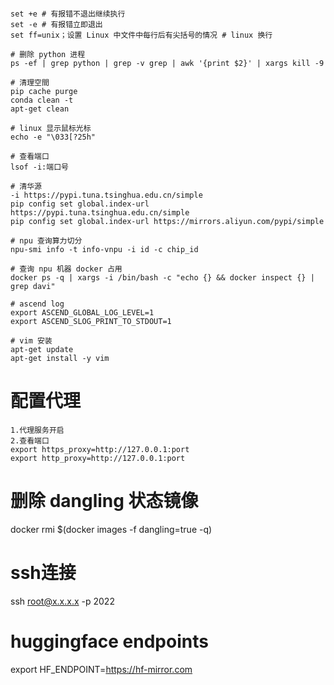 ```shell

set +e # 有报错不退出继续执行
set -e # 有报错立即退出
set ff=unix；设置 Linux 中文件中每行后有尖括号的情况 # linux 换行

# 删除 python 进程
ps -ef | grep python | grep -v grep | awk '{print $2}' | xargs kill -9

# 清理空間
pip cache purge
conda clean -t
apt-get clean

# linux 显示鼠标光标
echo -e "\033[?25h"

# 查看端口
lsof -i:端口号

# 清华源
-i https://pypi.tuna.tsinghua.edu.cn/simple
pip config set global.index-url https://pypi.tuna.tsinghua.edu.cn/simple
pip config set global.index-url https://mirrors.aliyun.com/pypi/simple

# npu 查询算力切分
npu-smi info -t info-vnpu -i id -c chip_id

# 查询 npu 机器 docker 占用
docker ps -q | xargs -i /bin/bash -c "echo {} && docker inspect {} | grep davi"

# ascend log
export ASCEND_GLOBAL_LOG_LEVEL=1
export ASCEND_SLOG_PRINT_TO_STDOUT=1

# vim 安装
apt-get update
apt-get install -y vim
```

# 配置代理
```shell
1.代理服务开启
2.查看端口
export https_proxy=http://127.0.0.1:port
export http_proxy=http://127.0.0.1:port
```

# 删除 dangling 状态镜像
docker rmi $(docker images -f dangling=true -q)

# ssh连接
ssh root@x.x.x.x -p 2022

# huggingface endpoints
export HF_ENDPOINT=https://hf-mirror.com